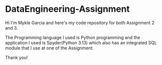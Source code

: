 # DataEngineering-Assignment
Hi I'm Mykle Garcia and here's my code repository for both Assignment 2 and 3.

The Programming language I used is Python programming and the application I used is Spyder(Python 3.13) 
which also has an integrated SQL module that I use at one of the Assignment.

Thank you!
